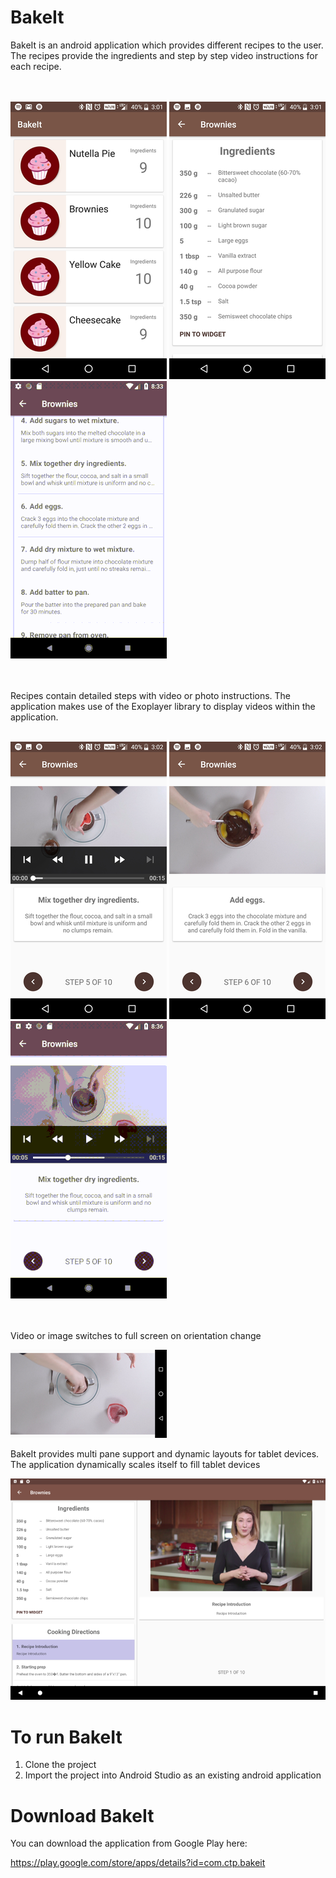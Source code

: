 # BakeIt

BakeIt is an android application which provides different recipes to the user.
The recipes provide the ingredients and step by step video instructions for each recipe.

<br><br>
![screenshot1](screenshots/screen_1.png)
![screenshot1](screenshots/screen_2.png)
![screenshot1](screenshots/bakeit_1.gif)

<br><br>
Recipes contain detailed steps with video or photo instructions. The application
makes use of the Exoplayer library to display videos within the application.
<br><br>

![screenshot1](screenshots/screen_4.png)
![screenshot1](screenshots/screen_5.png)
![screenshot1](screenshots/bakeit_2.gif)

<br><br>
Video or image switches to full screen on orientation change

![screenshot1](screenshots/screen_6.png)

BakeIt provides multi pane support and dynamic layouts for tablet devices.
The application dynamically scales itself to fill tablet devices

![screenshot1](screenshots/screen_7.png)


# To run BakeIt

1. Clone the project
2. Import the project into Android Studio as an existing android application

# Download BakeIt

You can download the application from Google Play here:

https://play.google.com/store/apps/details?id=com.ctp.bakeit

